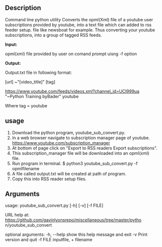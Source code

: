Description
---------

Command line python utility 
Converts the opml(Xml) file of a youtube user subscriptions provided by youtube, 
into a text file which can added to rss feeder setup. 
file like newsboat for example. Thus converting your youtube subscriptions,
into a group of tagged RSS feeds.

**Input:**

opml(xml) file provided by user on comand prompt uisng -f option

**Output:**

Output.txt file in following format:

[url] ~"[video_title]" [tag]

https://www.youtube.com/feeds/videos.xml?channel_id=UCI999ua  "~Python Training byBader"  youtube

Where tag = youtube

usage
--------

1. Download the python program, youtube_sub_convert.py.
2. In a web browser navigate to subscription manager page of youtube.
https://www.youtube.com/subscription_manager
3. At bottom of page click on "Export to RSS readers Export subscriptions".
4. This subscription_manager file will be downloaded into an opml(xml) file.
5. Run program in terminal. $ python3 youtube_sub_convert.py -f opmlfilename
6. A file called output.txt will be created at path of program. 
7. Copy this into RSS reader setup files.
 
 
Arguments
-------------
usage: youtube_sub_convert.py [-h] [-v] [-f FILE]

URL help at: https://github.com/gavinlyonsrepo/miscellaneous/tree/master/pytho
n/youtube_sub_convert

optional arguments:
  -h, --help  show this help message and exit
  -v          Print version and quit
  -f FILE     inputfile, + filename

